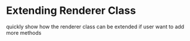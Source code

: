 # Extending Renderer Class

quickly show how the renderer class can be extended if user want to add more methods
